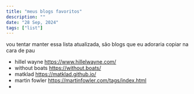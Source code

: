 ```yaml
---
title: "meus blogs favoritos"
description: ""
date: "28 Sep, 2024"
tags: ["list"]
---
```


vou tentar manter essa lista atualizada, são blogs que eu adoraria copiar na cara de pau

- hillel wayne https://www.hillelwayne.com/
- without boats https://without.boats/
- matklad https://matklad.github.io/
- martin fowler https://martinfowler.com/tags/index.html
- 
